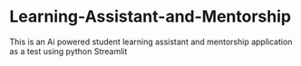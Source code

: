 # Learning-Assistant-and-Mentorship
This is an Ai powered student learning assistant and mentorship application as a test using python Streamlit
